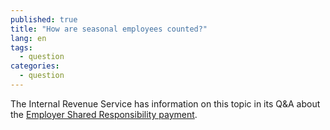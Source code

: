 ```yaml
---
published: true
title: "How are seasonal employees counted?"
lang: en
tags: 
  - question
categories: 
  - question
---
```


The Internal Revenue Service has information on this topic in its Q&A about the [Employer Shared Responsibility payment](http://www.irs.gov/uac/Newsroom/Questions-and-Answers-on-Employer-Shared-Responsibility-Provisions-Under-the-Affordable-Care-Act).
